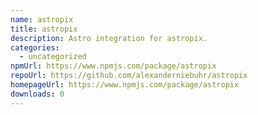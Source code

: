```yaml
---
name: astropix
title: astropix
description: Astro integration for astropix.
categories:
  - uncategorized
npmUrl: https://www.npmjs.com/package/astropix
repoUrl: https://github.com/alexanderniebuhr/astropix
homepageUrl: https://www.npmjs.com/package/astropix
downloads: 0
---
```


